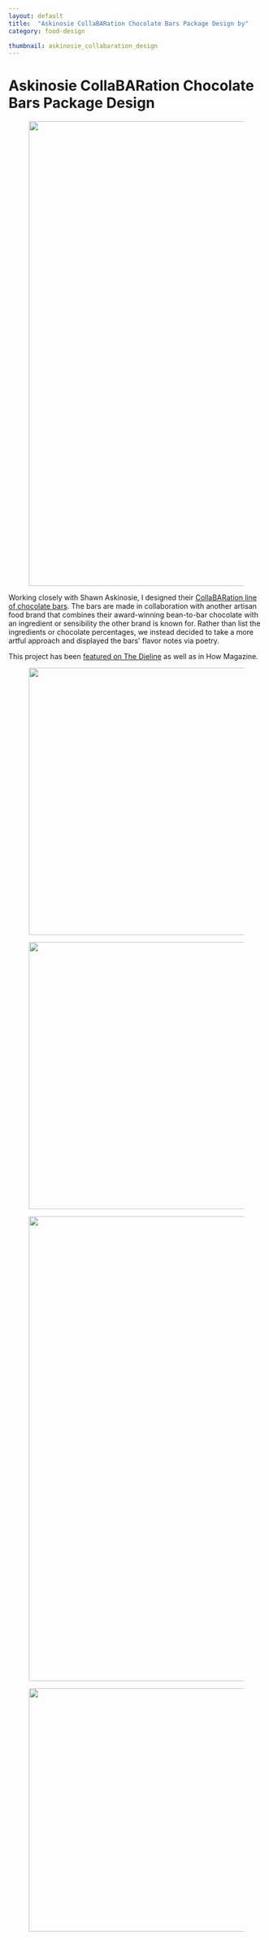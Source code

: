 ```yaml
---
layout: default
title:  "Askinosie CollaBARation Chocolate Bars Package Design by"
category: food-design

thumbnail: askinosie_collabaration_design
---
```


# Askinosie CollaBARation Chocolate Bars Package Design

<figure>
	<img src="{{ site.baseurl}}/images/askinosie_collabaration_design_01.jpg" width="790" height="915">
</figure>


Working closely with Shawn Askinosie, I designed their [CollaBARation line of chocolate bars](http://www.askinosie.com/p-192-collabaration-gift-pack.aspx). The bars are made in collaboration with another artisan food brand that combines their award-winning bean-to-bar chocolate with an ingredient or sensibility the other brand is known for. Rather than list the ingredients or chocolate percentages, we instead decided to take a more artful approach and displayed the bars' flavor notes via poetry.

This project has been [featured on The Dieline](http://www.thedieline.com/blog/2011/10/19/askinosie-chocolate-dark-milk-chocolate-black-licorice-bar.html) as well as in How Magazine.

<figure>
	<img src="{{ site.baseurl}}/images/askinosie_collabaration_design_02.jpg" width="790" height="526">
</figure>

<figure>
	<img src="{{ site.baseurl}}/images/askinosie_collabaration_design_03.jpg" width="790" height="526">
</figure>

<figure>
	<img src="{{ site.baseurl}}/images/askinosie_collabaration_design_03a.jpg" width="790" height="915">
</figure>

<figure>
	<img src="{{ site.baseurl}}/images/askinosie_collabaration_design_05.jpg" width="790" height="479">
</figure>
